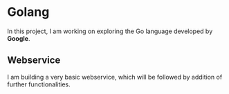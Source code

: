# Golang

In this project, I am working on exploring the Go language developed by **Google**. 

## Webservice

I am building a very basic webservice, which will be followed by addition of further functionalities.
